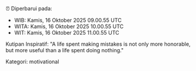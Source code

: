 ⏰ Diperbarui pada:
- WIB: Kamis, 16 Oktober 2025 09.00.55 UTC
- WITA: Kamis, 16 Oktober 2025 10.00.55 UTC
- WIT: Kamis, 16 Oktober 2025 11.00.55 UTC

Kutipan Inspiratif:
"A life spent making mistakes is not only more honorable, but more useful than a life spent doing nothing."


Kategori: motivational

